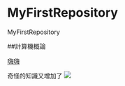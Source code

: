 # MyFirstRepository
MyFirstRepository

##計算機概論

[嗨嗨](https://www.youtube.com/watch?v=dQw4w9WgXcQ)

奇怪的知識又增加了
![](https://www.google.com/imgres?imgurl=https%3A%2F%2Fmemeprod.ap-south-1.linodeobjects.com%2Fuser-template%2Fa17e96b7884bba60c0a2cf9b27f8ee48.png&imgrefurl=https%3A%2F%2Fmemes.tw%2Fmaker%2Fmeme%2F4386&tbnid=EjMRc2Rv-N6e8M&vet=12ahUKEwiwrbuxib30AhVSAqYKHctYA6QQMygAegUIARCtAQ..i&docid=1fqAhW4T9qzMwM&w=584&h=421&itg=1&q=%E5%A5%87%E6%80%AA%E7%9A%84%E7%9F%A5%E8%AD%98%E5%A2%9E%E5%8A%A0%E4%BA%86&ved=2ahUKEwiwrbuxib30AhVSAqYKHctYA6QQMygAegUIARCtAQ)
